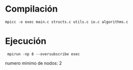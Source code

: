 # Compilación

` mpicc -o exec main.c structs.c utils.c io.c algorithms.c `

# Ejecución

` mpirun -np 8 --oversubscribe exec`

numero minimo de nodos: 2
